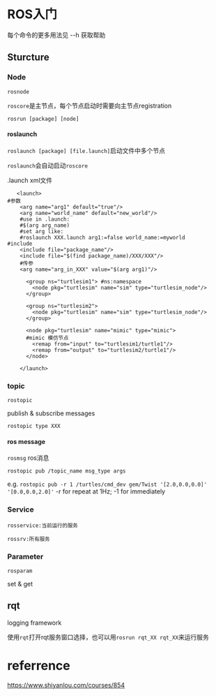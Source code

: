 # ROS入门

每个命令的更多用法见 --h 获取帮助

## Sturcture

### Node

`rosnode `

`roscore`是主节点，每个节点启动时需要向主节点registration

`rosrun [package] [node]`

#### roslaunch

`roslaunch [package] [file.launch]`启动文件中多个节点

`roslaunch`会自动启动`roscore`

.launch xml文件

```shell
   <launch>
#参数
	<arg name="arg1" default="true"/>
	<arg name="world_name" default="new_world"/>
	#use in .launch:
	#$(arg arg_name) 
	#set arg like:
	#roslaunch XXX.launch arg1:=false world_name:=myworld
#include
	<include file="package_name"/>
	<include file="$(find package_name)/XXX/XXX"/>
	#传参
	<arg name="arg_in_XXX" value="$(arg arg1)"/>
	
      <group ns="turtlesim1"> #ns:namespace
        <node pkg="turtlesim" name="sim" type="turtlesim_node"/>
      </group>

      <group ns="turtlesim2">
        <node pkg="turtlesim" name="sim" type="turtlesim_node"/>
      </group>

      <node pkg="turtlesim" name="mimic" type="mimic">
      #mimic 模仿节点
        <remap from="input" to="turtlesim1/turtle1"/>
        <remap from="output" to="turtlesim2/turtle1"/>
      </node>

    </launch>
```



### topic

`rostopic`

publish & subscribe messages

`rostopic type XXX`

#### ros message

`rosmsg` ros消息

`rostopic pub /topic_name msg_type args`

e.g.  `rostopic pub -r 1 /turtles/cmd_dev gem/Twist '[2.0,0.0,0.0]' '[0.0,0.0,2.0]'` -r for repeat at 1Hz; -1 for immediately

### Service

`rosservice:当前运行的服务`

`rossrv:所有服务`

### Parameter

`rosparam`

set & get

## rqt

logging framework

使用`rqt`打开rqt服务窗口选择，也可以用`rosrun rqt_XX rqt_XX`来运行服务

# referrence

https://www.shiyanlou.com/courses/854